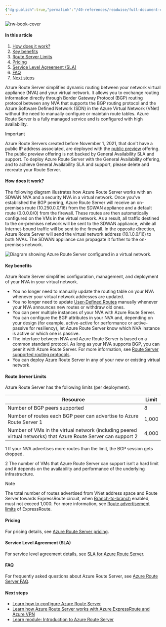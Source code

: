 ```yaml
---
{"dg-publish":true,"permalink":"/40-references/readwise/full-document-contents/what-is-azure-route-server/","tags":["rw/articles"]}
---
```


![rw-book-cover](https://learn.microsoft.com/en-us/media/open-graph-image.png)

#### In this article

1. [How does it work?](https://learn.microsoft.com/en-us/azure/route-server/overview#how-does-it-work)
2. [Key benefits](https://learn.microsoft.com/en-us/azure/route-server/overview#key-benefits)
3. [Route Server Limits](https://learn.microsoft.com/en-us/azure/route-server/overview#route-server-limits)
4. [Pricing](https://learn.microsoft.com/en-us/azure/route-server/overview#pricing)
5. [Service Level Agreement (SLA)](https://learn.microsoft.com/en-us/azure/route-server/overview#service-level-agreement-sla)
6. [FAQ](https://learn.microsoft.com/en-us/azure/route-server/overview#faq)
7. [Next steps](https://learn.microsoft.com/en-us/azure/route-server/overview#next-steps)

Azure Route Server simplifies dynamic routing between your network virtual appliance (NVA) and your virtual network. It allows you to exchange routing information directly through Border Gateway Protocol (BGP) routing protocol between any NVA that supports the BGP routing protocol and the Azure Software Defined Network (SDN) in the Azure Virtual Network (VNet) without the need to manually configure or maintain route tables. Azure Route Server is a fully managed service and is configured with high availability.

Important

Azure Route Servers created before November 1, 2021, that don't have a public IP address associated, are deployed with the [public preview](https://azure.microsoft.com/support/legal/preview-supplemental-terms/) offering. The public preview offering is not backed by General Availability SLA and support. To deploy Azure Route Server with the General Availability offering, and to achieve General Availability SLA and support, please delete and recreate your Route Server.

#### How does it work?

The following diagram illustrates how Azure Route Server works with an SDWAN NVA and a security NVA in a virtual network. Once you’ve established the BGP peering, Azure Route Server will receive an on-premises route (10.250.0.0/16) from the SDWAN appliance and a default route (0.0.0.0/0) from the firewall. These routes are then automatically configured on the VMs in the virtual network. As a result, all traffic destined to the on-premises network will be sent to the SDWAN appliance, while all Internet-bound traffic will be sent to the firewall. In the opposite direction, Azure Route Server will send the virtual network address (10.1.0.0/16) to both NVAs. The SDWAN appliance can propagate it further to the on-premises network.

![Diagram showing Azure Route Server configured in a virtual network.](https://learn.microsoft.com/en-us/azure/route-server/media/overview/route-server-overview.png)
#### Key benefits

Azure Route Server simplifies configuration, management, and deployment of your NVA in your virtual network.

* You no longer need to manually update the routing table on your NVA whenever your virtual network addresses are updated.
* You no longer need to update [User-Defined Routes](https://learn.microsoft.com/en-us/azure/virtual-network/virtual-networks-udr-overview) manually whenever your NVA announces new routes or withdraw old ones.
* You can peer multiple instances of your NVA with Azure Route Server. You can configure the BGP attributes in your NVA and, depending on your design (for example, active-active for performance or active-passive for resiliency), let Azure Route Server know which NVA instance is active or which one is passive.
* The interface between NVA and Azure Route Server is based on a common standard protocol. As long as your NVA supports BGP, you can peer it with Azure Route Server. For more information, see [Route Server supported routing protocols](https://learn.microsoft.com/en-us/azure/route-server/route-server-faq#protocol).
* You can deploy Azure Route Server in any of your new or existing virtual network.

#### Route Server Limits

Azure Route Server has the following limits (per deployment).

| Resource | Limit |
| --- | --- |
| Number of BGP peers supported | 8 |
| Number of routes each BGP peer can advertise to Azure Route Server 1 | 1,000 |
| Number of VMs in the virtual network (including peered virtual networks) that Azure Route Server can support 2 | 4,000 |

1 If your NVA advertises more routes than the limit, the BGP session gets dropped.

2 The number of VMs that Azure Route Server can support isn’t a hard limit and it depends on the availability and performance of the underlying infrastructure.

Note

The total number of routes advertised from VNet address space and Route Server towards ExpressRoute circuit, when [Branch-to-branch](https://learn.microsoft.com/en-us/azure/route-server/quickstart-configure-route-server-portal#configure-route-exchange) enabled, must not exceed 1,000. For more information, see [Route advertisement limits](https://learn.microsoft.com/en-us/azure/azure-resource-manager/management/azure-subscription-service-limits#expressroute-limits) of ExpressRoute.

#### Pricing

For pricing details, see [Azure Route Server pricing](https://azure.microsoft.com/pricing/details/route-server/).

#### Service Level Agreement (SLA)

For service level agreement details, see [SLA for Azure Route Server](https://azure.microsoft.com/support/legal/sla/route-server/v1_0/).

#### FAQ

For frequently asked questions about Azure Route Server, see [Azure Route Server FAQ](https://learn.microsoft.com/en-us/azure/route-server/route-server-faq).

#### Next steps

* [Learn how to configure Azure Route Server](https://learn.microsoft.com/en-us/azure/route-server/quickstart-configure-route-server-powershell)
* [Learn how Azure Route Server works with Azure ExpressRoute and Azure VPN](https://learn.microsoft.com/en-us/azure/route-server/expressroute-vpn-support)
* [Learn module: Introduction to Azure Route Server](https://learn.microsoft.com/en-us/training/modules/intro-to-azure-route-server)
